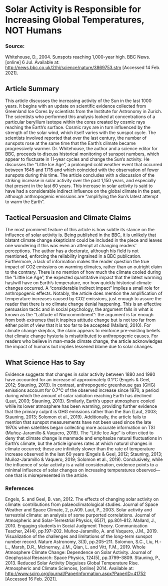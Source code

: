 # Solar Activity is Responsible for Increasing Global Temperatures, NOT Humans

### Source:
Whitehouse, D., 2004. Sunspots reaching 1,000-year high. BBC News. [online] 6 Jul. Available at: <http://news.bbc.co.uk/2/hi/science/nature/3869753.stm> [Accessed 14 Feb. 2021].

## Article Summary
This article discusses the increasing activity of the Sun in the last 1000 years. It begins with an update on scientific evidence collected from Greenland Ice Cores by scientists from the Institute for Astronomy in Zurich. The scientists who performed this analysis looked at concentrations of a particular beryllium isotope within the cores created by cosmic rays reaching the Earth’s surface. Cosmic rays are in turn influenced by the strength of the solar wind, which itself varies with the sunspot cycle. The scientists involved reported that over the last century, the number of sunspots rose at the same time that the Earth’s climate became progressively warmer. Dr. Whitehouse, the author and a science editor for BBC, proceeds to discuss historical monitoring of sunspot numbers, which appear to fluctuate in 11-year cycles and change the Sun’s activity. He discusses the “Little Ice Age”, a prolonged cold weather event that occurred between 1645 and 1715 and which coincided with the observation of fewer sunspots during this time. The article concludes with a discussion of the striking increase in solar activity over the past 1,150 years, and especially that present in the last 60 years. This increase in solar activity is said to have had a considerable indirect influence on the global climate in the past, although anthropogenic emissions are “amplifying the Sun’s latest attempt to warm the Earth”.

## Tactical Persuasion and Climate Claims
The most prominent feature of this article is how subtle its stance on the influence of solar activity is. Being published in the BBC, it is unlikely that blatant climate change skepticism could be included in the piece and leaves one wondering if this was even an attempt at changing readers’ perceptions. The author has a doctorate, although his field is not mentioned, enforcing the reliability ingrained in a BBC publication. Furthermore, a lack of information makes the reader question the true impact of CO2 emissions on warming climates, rather than an outright claim to the contrary. There is no mention of how much the climate cooled during the “Little Ice Age”, the expected quantitative impact that the latest warming has/will have on Earth’s temperature, nor how quickly historical climate changes occurred. A “considerable indirect impact” implies a small role for anthropogenic effects. Notably, the article does mention the amplification of temperature increases caused by CO2 emissions, just enough to assure the reader that there is no climate change denial happening. This is an effective persuasion tactic and in social psychology, the argument falls in what is known as the “Latitude of Noncommitment”: the argument is far enough from both extremes that it inspires attitude change but is not too far from either point of view that it is too far to be accepted (Mallard, 2010). For climate change skeptics, the claim appears to reinforce pre-existing beliefs that climate change hysteria is misattributed to anthropogenic causes. For readers who believe in man-made climate change, the article acknowledges the impact of humans but implies lessened blame due to solar changes. 

## What Science Has to Say
Evidence suggests that changes in solar activity between 1880 and 1980 have accounted for an increase of approximately 0.1℃ (Engels & Geel, 2012; Stauning, 2013). In contrast, anthropogenic greenhouse gas (GHG) emissions account for 0.7℃ of the observed increase since 1970, a period during which the amount of solar radiation reaching Earth has declined (Laut, 2003; Stauning, 2013). Similarly, Earth’s upper atmosphere cooled while its lower atmosphere has been warming, providing further evidence that the primary culprit is GHG emissions rather than the Sun (Laut, 2003; Stauning, 2013; Solomon et al., 2019). Additionally, the article fails to mention that sunspot measurements have not been used since the late 1970s when satellites began collecting more accurate information on TSI (Muñoz-Jaramillo & Vaquero, 2019). The “Little Ice Age” is often cited to deny that climate change is manmade and emphasize natural fluctuations in Earth’s climate, but the article ignores rates at which natural changes in climate occurred; these are infinitely slower than the rate of temperature increase observed in the last 60 years (Engels & Geel, 2012; Stauning, 2013; Muñoz-Jaramillo & Vaquero, 2019; Solomon et al., 2019). Conclusively, while the influence of solar activity is a valid consideration, evidence points to a minimal influence of solar changes on increasing temperatures observed—one that is misrepresented in the article.

### References
Engels, S. and Geel, B. van, 2012. The effects of changing solar activity on climate: contributions from palaeoclimatological studies. Journal of Space Weather and Space Climate, 2, p.A09.
Laut, P., 2003. Solar activity and terrestrial climate: an analysis of some purported correlations. Journal of Atmospheric and Solar-Terrestrial Physics, 65(7), pp.801–812.
Mallard, J., 2010. Engaging students in Social Judgment Theory. Communication Teacher, 24(4), pp.197–202.
Muñoz-Jaramillo, A. and Vaquero, J.M., 2019. Visualization of the challenges and limitations of the long-term sunspot number record. Nature Astronomy, 3(3), pp.205–211.
Solomon, S.C., Liu, H.-L., Marsh, D.R., McInerney, J.M., Qian, L. and Vitt, F.M., 2019. Whole Atmosphere Climate Change: Dependence on Solar Activity. Journal of Geophysical Research: Space Physics, 124(5), pp.3799–3809.
Stauning, P., 2013. Reduced Solar Activity Disguises Global Temperature Rise. Atmospheric and Climate Sciences, [online] 2014. Available at: <http://www.scirp.org/journal/PaperInformation.aspx?PaperID=41752> [Accessed 16 Feb. 2021].

